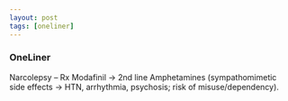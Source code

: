 ```yaml
---
layout: post
tags: [oneliner]
---
```



### OneLiner

Narcolepsy – Rx Modafinil -> 2nd line Amphetamines (sympathomimetic side effects -> HTN, arrhythmia, psychosis; risk of misuse/dependency).
